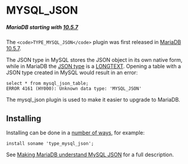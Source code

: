 
# MYSQL_JSON


##### MariaDB starting with [10.5.7](../../../../release-notes/mariadb-community-server/release-notes-mariadb-10-5-series/mariadb-1057-release-notes.md)
The `<code>TYPE_MYSQL_JSON</code>` plugin was first released in [MariaDB 10.5.7](../../../../release-notes/mariadb-community-server/release-notes-mariadb-10-5-series/mariadb-1057-release-notes.md).


The JSON type in MySQL stores the JSON object in its own native form, while in MariaDB the [JSON type](../../storage-engines/connect/json-sample-files.md) is a [LONGTEXT](../../data-types/string-data-types/longtext.md). Opening a table with a JSON type created in MySQL would result in an error:


```
select * from mysql_json_table;
ERROR 4161 (HY000): Unknown data type: 'MYSQL_JSON'
```

The mysql_json plugin is used to make it easier to upgrade to MariaDB.


## Installing


Installing can be done in a [number of ways](../plugin-overview.md#installing-a-plugin), for example:


```
install soname 'type_mysql_json';
```

See [Making MariaDB understand MySQL JSON](https://mariadb.org/making-mariadb-understand-mysql-json/) for a full description.

